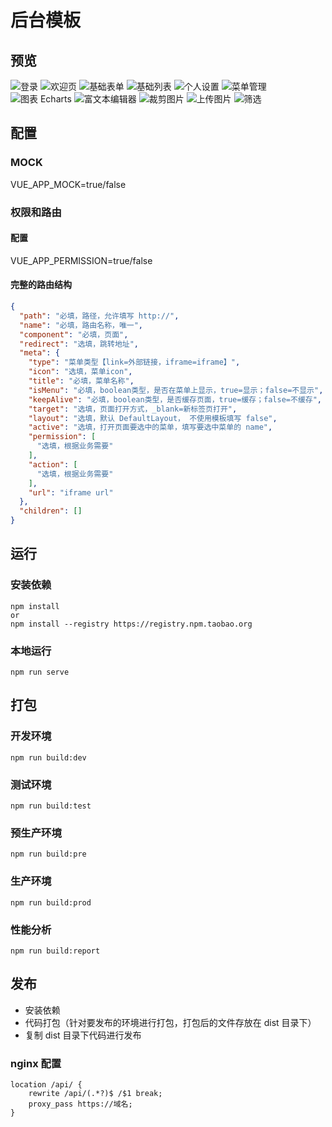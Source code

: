 # 后台模板

## 预览

![登录](http://cdn.xuanyunet.com/xy-admin/login.png)
![欢迎页](http://cdn.xuanyunet.com/xy-admin/welcome.png)
![基础表单](http://cdn.xuanyunet.com/xy-admin/form-basic.png)
![基础列表](http://cdn.xuanyunet.com/xy-admin/list-basic.png)
![个人设置](http://cdn.xuanyunet.com/xy-admin/user-setting.png)
![菜单管理](http://cdn.xuanyunet.com/xy-admin/system-menu.png)
![图表 Echarts](http://cdn.xuanyunet.com/xy-admin/chart.png)
![富文本编辑器](http://cdn.xuanyunet.com/xy-admin/editor.png)
![裁剪图片](http://cdn.xuanyunet.com/xy-admin/cropper.png)
![上传图片](http://cdn.xuanyunet.com/xy-admin/upload.png)
![筛选](http://cdn.xuanyunet.com/xy-admin/filter.png)

## 配置

### MOCK

VUE_APP_MOCK=true/false

### 权限和路由

#### 配置

VUE_APP_PERMISSION=true/false

#### 完整的路由结构

```json
{
  "path": "必填，路径，允许填写 http://",
  "name": "必填，路由名称，唯一",
  "component": "必填，页面",
  "redirect": "选填，跳转地址",
  "meta": {
    "type": "菜单类型【link=外部链接，iframe=iframe】",
    "icon": "选填，菜单icon",
    "title": "必填，菜单名称",
    "isMenu": "必填，boolean类型，是否在菜单上显示，true=显示；false=不显示",
    "keepAlive": "必填，boolean类型，是否缓存页面，true=缓存；false=不缓存",
    "target": "选填，页面打开方式，_blank=新标签页打开",
    "layout": "选填，默认 DefaultLayout， 不使用模板填写 false",
    "active": "选填，打开页面要选中的菜单，填写要选中菜单的 name",
    "permission": [
      "选填，根据业务需要"
    ],
    "action": [
      "选填，根据业务需要"
    ],
    "url": "iframe url"
  },
  "children": []
}
```

## 运行

### 安装依赖

```text
npm install
or
npm install --registry https://registry.npm.taobao.org
```

### 本地运行

```shell
npm run serve
```

## 打包

### 开发环境

```shell
npm run build:dev
```

### 测试环境

```shell
npm run build:test
```

### 预生产环境

```shell
npm run build:pre
```

### 生产环境

```shell
npm run build:prod
```

### 性能分析

```shell
npm run build:report
```

## 发布

- 安装依赖
- 代码打包（针对要发布的环境进行打包，打包后的文件存放在 dist 目录下）
- 复制 dist 目录下代码进行发布

### nginx 配置

```
location /api/ {
    rewrite /api/(.*?)$ /$1 break;
    proxy_pass https://域名;
}
```

